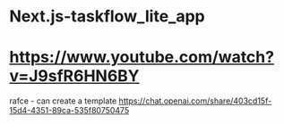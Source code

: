 # Next.js-taskflow_lite_app
# https://www.youtube.com/watch?v=J9sfR6HN6BY
rafce - can create a template
https://chat.openai.com/share/403cd15f-15d4-4351-89ca-535f80750475